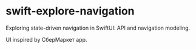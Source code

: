 # swift-explore-navigation

Exploring state-driven navigation in SwiftUI: API and navigation modeling.

UI inspired by СберМаркет app.
